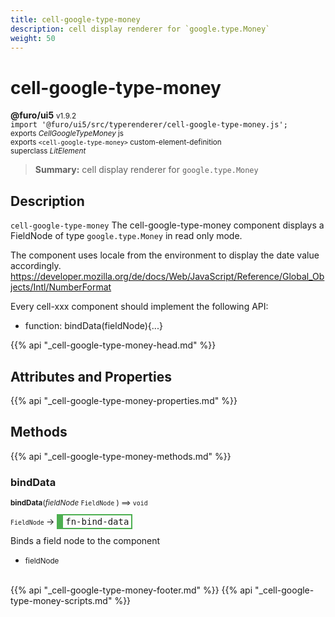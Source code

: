 ```yaml
---
title: cell-google-type-money
description: cell display renderer for `google.type.Money`
weight: 50
---
```


# cell-google-type-money
**@furo/ui5** <small>v1.9.2</small>
<br>`import '@furo/ui5/src/typerenderer/cell-google-type-money.js';`<small>
<br>exports *CellGoogleTypeMoney* js
<br>exports `<cell-google-type-money>` custom-element-definition
<br>superclass *LitElement*</small>

> **Summary:** cell display renderer for `google.type.Money`

## Description

`cell-google-type-money`
The cell-google-type-money component displays a FieldNode of type `google.type.Money` in read only mode.

The component uses locale from the environment to display the date value accordingly.
https://developer.mozilla.org/de/docs/Web/JavaScript/Reference/Global_Objects/Intl/NumberFormat

Every cell-xxx component should implement the following API:
- function: bindData(fieldNode){...}

{{% api "_cell-google-type-money-head.md" %}}

## Attributes and Properties
{{% api "_cell-google-type-money-properties.md" %}}








## Methods
{{% api "_cell-google-type-money-methods.md" %}}


### **bindData**
<small>**bindData**(*fieldNode* `FieldNode` ) ⟹ `void`</small>

<small>`FieldNode` </small> →
<span  style="border-width:2px 2px 2px 10px; border-style: solid;border-color:  rgb(76, 175, 80);font-family:monospace; padding:2px 4px;">fn-bind-data</span>

Binds a field node to the component

- <small>fieldNode </small>
<br><br>








{{% api "_cell-google-type-money-footer.md" %}}
{{% api "_cell-google-type-money-scripts.md" %}}
